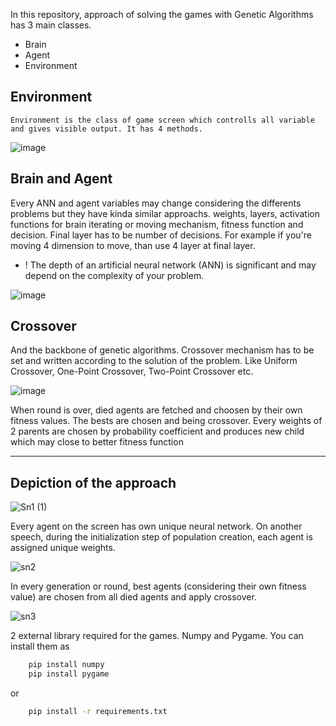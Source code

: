 
In this repository, approach of solving the games with Genetic Algorithms has 3 main classes. 

  * Brain
  * Agent
  * Environment

## Environment
    Environment is the class of game screen which controlls all variable and gives visible output. It has 4 methods. 
    
![image](https://github.com/RsGoksel/Genetic-Algorithms-Solutions/assets/80707238/bb33d07d-73a1-48e6-bd5e-09b1ce385411)

## Brain and Agent
 Every ANN and agent variables may change considering the differents problems but they have kinda similar approachs.
    weights, layers, activation functions for brain
    iterating or moving mechanism, fitness function and decision. Final layer has to be number of decisions. For example if you're moving 4 dimension to move,
    than use 4 layer at final layer.

- ! The depth of an artificial neural network (ANN) is significant and may depend on the complexity of your problem.

![image](https://github.com/RsGoksel/Genetic-Algorithms-Solutions/assets/80707238/03365794-600e-425f-8207-5bf52f0dc703)

## Crossover

And the backbone of genetic algorithms. Crossover mechanism has to be set and written according to the solution of the problem. Like Uniform Crossover, One-Point Crossover, Two-Point Crossover etc. 

![image](https://github.com/RsGoksel/Genetic-Algorithms-Solutions/assets/80707238/2c908828-c028-4cf0-9b77-da1c51d4886c)

When round is over, died agents are fetched and choosen by their own fitness values. The bests are chosen and being crossover. Every weights of 2 parents are chosen by probability coefficient and produces new child which may close to better fitness function

________________________________________________________________________________________________

## Depiction of the approach

![Sn1 (1)](https://github.com/RsGoksel/Genetic-Algorithms-Solutions/assets/80707238/dbcf6463-9a61-4353-906c-9f3d06c3013b)

Every agent on the screen has own unique neural network. On another speech, during the initialization step of population creation, each agent is assigned unique weights.

![sn2](https://github.com/RsGoksel/Genetic-Algorithms-Solutions/assets/80707238/43b64dad-6954-445f-b06c-ed4ba7b3f9c8)

In every generation or round, best agents (considering their own fitness value) are chosen from all died agents and apply crossover. 

![sn3](https://github.com/RsGoksel/Genetic-Algorithms-Solutions/assets/80707238/3086e107-0d84-4e4e-a286-5b4867d32740)

 2 external library required for the games. Numpy and Pygame. You can install them as
```bash
    pip install numpy
    pip install pygame
```
or
```bash
    pip install -r requirements.txt
```







